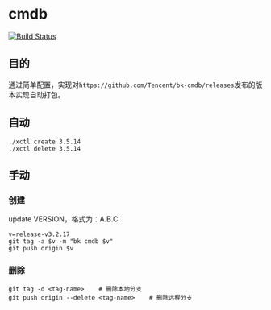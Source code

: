 # cmdb

[![Build Status](https://travis-ci.org/xiexianbin/cmdb-x.svg?branch=master)](https://travis-ci.org/xiexianbin/cmdb-x)

## 目的

通过简单配置，实现对`https://github.com/Tencent/bk-cmdb/releases`发布的版本实现自动打包。

## 自动

```
./xctl create 3.5.14
./xctl delete 3.5.14
```

## 手动

### 创建

update VERSION，格式为：A.B.C


```
v=release-v3.2.17
git tag -a $v -m "bk cmdb $v"
git push origin $v
```

### 删除

```
git tag -d <tag-name>    # 删除本地分支
git push origin --delete <tag-name>    # 删除远程分支
```
